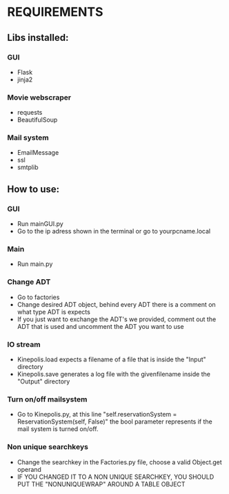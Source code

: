 # REQUIREMENTS

## Libs installed:
### GUI
- Flask
- jinja2
### Movie webscraper
- requests
- BeautifulSoup
### Mail system
- EmailMessage
- ssl
- smtplib

## How to use:
### GUI
- Run mainGUI.py
- Go to the ip adress shown in the terminal or go to yourpcname.local
### Main
- Run main.py
### Change ADT
- Go to factories
- Change desired ADT object, behind every ADT there is a comment on what type ADT is expects
- If you just want to exchange the ADT's we provided, comment out the ADT that is used and uncomment the ADT you want to use
### IO stream
- Kinepolis.load expects a filename of a file that is inside the "Input" directory
- Kinepolis.save generates a log file with the givenfilename inside the "Output" directory
### Turn on/off mailsystem
- Go to Kinepolis.py, at this line "self.reservationSystem = ReservationSystem(self, False)"
the bool parameter represents if the mail system is turned on/off.
### Non unique searchkeys
- Change the searchkey in the Factories.py file, choose a valid Object.get operand
- IF YOU CHANGED IT TO A NON UNIQUE SEARCHKEY, YOU SHOULD PUT THE "NONUNIQUEWRAP" AROUND A TABLE OBJECT